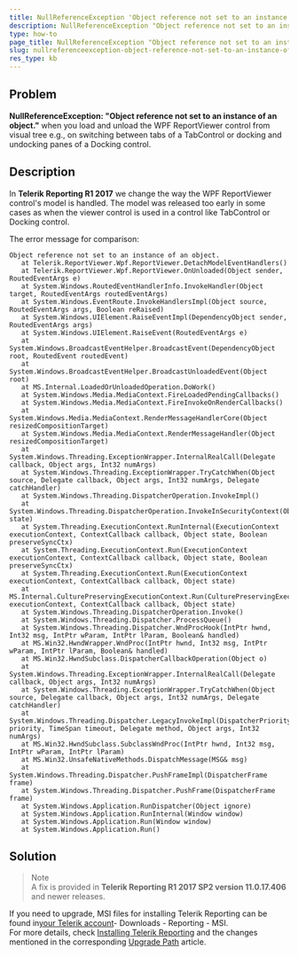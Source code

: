 ```yaml
---
title: NullReferenceException 'Object reference not set to an instance of an object.' when you load and unload the WPF ReportViewer control from visual tree
description: NullReferenceException "Object reference not set to an instance of an object." when you load and unload the WPF ReportViewer control from visual tree. 
type: how-to
page_title: NullReferenceException "Object reference not set to an instance of an object." when you load and unload the WPF ReportViewer control from visual tree
slug: nullreferenceexception-object-reference-not-set-to-an-instance-of-an-object.-when-you-load-and-unload-the-wpf-reportviewer-control-from-visual-tree
res_type: kb
---  
```

  

## Problem  
**NullReferenceException: "Object reference not set to an instance of an object."** when you load and unload the WPF ReportViewer control from visual tree e.g., on switching between tabs of a TabControl or docking and undocking panes of a Docking control.  
  
## Description  
In **Telerik Reporting R1 2017** we change the way the WPF ReportViewer control's model is handled. The model was released too early in some cases as when the viewer control is used in a control like TabControl or Docking control.  
  
 The error message for comparison:

```
Object reference not set to an instance of an object.
   at Telerik.ReportViewer.Wpf.ReportViewer.DetachModelEventHandlers()
   at Telerik.ReportViewer.Wpf.ReportViewer.OnUnloaded(Object sender, RoutedEventArgs e)
   at System.Windows.RoutedEventHandlerInfo.InvokeHandler(Object target, RoutedEventArgs routedEventArgs)
   at System.Windows.EventRoute.InvokeHandlersImpl(Object source, RoutedEventArgs args, Boolean reRaised)
   at System.Windows.UIElement.RaiseEventImpl(DependencyObject sender, RoutedEventArgs args)
   at System.Windows.UIElement.RaiseEvent(RoutedEventArgs e)
   at System.Windows.BroadcastEventHelper.BroadcastEvent(DependencyObject root, RoutedEvent routedEvent)
   at System.Windows.BroadcastEventHelper.BroadcastUnloadedEvent(Object root)
   at MS.Internal.LoadedOrUnloadedOperation.DoWork()
   at System.Windows.Media.MediaContext.FireLoadedPendingCallbacks()
   at System.Windows.Media.MediaContext.FireInvokeOnRenderCallbacks()
   at System.Windows.Media.MediaContext.RenderMessageHandlerCore(Object resizedCompositionTarget)
   at System.Windows.Media.MediaContext.RenderMessageHandler(Object resizedCompositionTarget)
   at System.Windows.Threading.ExceptionWrapper.InternalRealCall(Delegate callback, Object args, Int32 numArgs)
   at System.Windows.Threading.ExceptionWrapper.TryCatchWhen(Object source, Delegate callback, Object args, Int32 numArgs, Delegate catchHandler)
   at System.Windows.Threading.DispatcherOperation.InvokeImpl()
   at System.Windows.Threading.DispatcherOperation.InvokeInSecurityContext(Object state)
   at System.Threading.ExecutionContext.RunInternal(ExecutionContext executionContext, ContextCallback callback, Object state, Boolean preserveSyncCtx)
   at System.Threading.ExecutionContext.Run(ExecutionContext executionContext, ContextCallback callback, Object state, Boolean preserveSyncCtx)
   at System.Threading.ExecutionContext.Run(ExecutionContext executionContext, ContextCallback callback, Object state)
   at MS.Internal.CulturePreservingExecutionContext.Run(CulturePreservingExecutionContext executionContext, ContextCallback callback, Object state)
   at System.Windows.Threading.DispatcherOperation.Invoke()
   at System.Windows.Threading.Dispatcher.ProcessQueue()
   at System.Windows.Threading.Dispatcher.WndProcHook(IntPtr hwnd, Int32 msg, IntPtr wParam, IntPtr lParam, Boolean& handled)
   at MS.Win32.HwndWrapper.WndProc(IntPtr hwnd, Int32 msg, IntPtr wParam, IntPtr lParam, Boolean& handled)
   at MS.Win32.HwndSubclass.DispatcherCallbackOperation(Object o)
   at System.Windows.Threading.ExceptionWrapper.InternalRealCall(Delegate callback, Object args, Int32 numArgs)
   at System.Windows.Threading.ExceptionWrapper.TryCatchWhen(Object source, Delegate callback, Object args, Int32 numArgs, Delegate catchHandler)
   at System.Windows.Threading.Dispatcher.LegacyInvokeImpl(DispatcherPriority priority, TimeSpan timeout, Delegate method, Object args, Int32 numArgs)
   at MS.Win32.HwndSubclass.SubclassWndProc(IntPtr hwnd, Int32 msg, IntPtr wParam, IntPtr lParam)
   at MS.Win32.UnsafeNativeMethods.DispatchMessage(MSG& msg)
   at System.Windows.Threading.Dispatcher.PushFrameImpl(DispatcherFrame frame)
   at System.Windows.Threading.Dispatcher.PushFrame(DispatcherFrame frame)
   at System.Windows.Application.RunDispatcher(Object ignore)
   at System.Windows.Application.RunInternal(Window window)
   at System.Windows.Application.Run(Window window)
   at System.Windows.Application.Run()
```

## Solution
> Note
> <br>
> A fix is provided in **Telerik Reporting R1 2017 SP2 version 11.0.17.406** and newer releases. 

If you need to upgrade, MSI files for installing Telerik Reporting can be found in[your Telerik account](/account/)- Downloads - Reporting - MSI.  
 For more details, check [Installing Telerik Reporting](../installation-installing-from-msi) and the changes mentioned in the corresponding [Upgrade Path](../upgradepathoverview) article.

